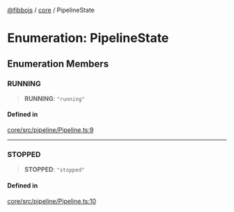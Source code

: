 [@fibbojs](/api/index) / [core](/api/core) / PipelineState

# Enumeration: PipelineState

## Enumeration Members

### RUNNING

> **RUNNING**: `"running"`

#### Defined in

[core/src/pipeline/Pipeline.ts:9](https://github.com/fibbojs/fibbo/blob/65626b456ab47d7e61b23a8dd1be9f399238b0f1/packages/core/src/pipeline/Pipeline.ts#L9)

***

### STOPPED

> **STOPPED**: `"stopped"`

#### Defined in

[core/src/pipeline/Pipeline.ts:10](https://github.com/fibbojs/fibbo/blob/65626b456ab47d7e61b23a8dd1be9f399238b0f1/packages/core/src/pipeline/Pipeline.ts#L10)
